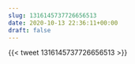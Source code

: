 ```yaml
---
slug: 1316145737726656513
date: 2020-10-13 22:36:11+00:00
draft: false
---
```


{{< tweet 1316145737726656513 >}}
